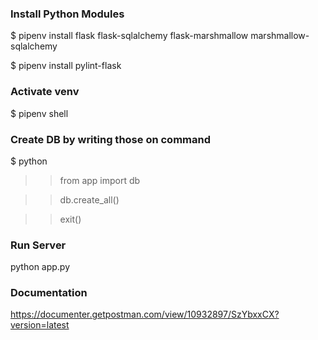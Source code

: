 ### Install Python Modules
$ pipenv install flask flask-sqlalchemy flask-marshmallow marshmallow-sqlalchemy

$ pipenv install pylint-flask 

### Activate venv
$ pipenv shell

### Create DB by writing those on command
$ python
>> from app import db

>> db.create_all()

>> exit()

### Run Server
python app.py

### Documentation
https://documenter.getpostman.com/view/10932897/SzYbxxCX?version=latest

